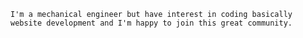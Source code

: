     I'm a mechanical engineer but have interest in coding basically website development and I'm happy to join this great community. 
